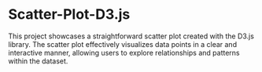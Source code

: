 # Scatter-Plot-D3.js

This project showcases a straightforward scatter plot created with the D3.js library. The scatter plot effectively visualizes data points in a clear and interactive manner, allowing users to explore relationships and patterns within the dataset.
